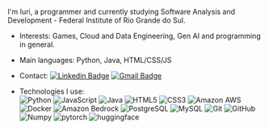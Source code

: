 I'm Iuri, a programmer and currently studying Software Analysis and Development - Federal Institute of Rio Grande do Sul.

- Interests: Games, Cloud and Data Engineering, Gen AI and programming in general.
- Main languages: Python, Java, HTML/CSS/JS
- Contact: [![Linkedin Badge](https://img.shields.io/badge/-Iuri%20Seifriz%20|%20Linkedin-blue?style=flat-square&logo=Linkedin&logoColor=white&link=https://www.linkedin.com/in/iuri-seifriz-152702239/)](https://www.linkedin.com/in/iuri-seifriz-152702239/)
[![Gmail Badge](https://img.shields.io/badge/-iurirseifriz@gmail.com-c14438?style=flat-square&logo=Gmail&logoColor=white&link=mailto:iurirseifriz@gmail.com)](mailto:iurirseifriz@gmail.com)

- Technologies I use:  
![Python](https://img.shields.io/badge/-Python-black?style=flat-square&logo=Python)
![JavaScript](https://img.shields.io/badge/-JavaScript-black?style=flat-square&logo=javascript)
![Java](https://img.shields.io/badge/-java-E34A86?style=flat-square&logo=Java)
![HTML5](https://img.shields.io/badge/-HTML5-E34F26?style=flat-square&logo=html5&logoColor=white)
![CSS3](https://img.shields.io/badge/-CSS3-1572B6?style=flat-square&logo=css3)
![Amazon AWS](https://img.shields.io/badge/-Amazon%20AWS-orange?style=flat-square&logo=Amazon-AWS)
![Docker](https://img.shields.io/badge/-Docker-black?style=flat-square&logo=docker)
![Amazon Bedrock](https://img.shields.io/badge/Amazon%20Bedrock-232F3E?style=flat-square&logo=amazon-aws)
![PostgreSQL](https://img.shields.io/badge/-PostgresSQL-white?style=flat-square&logo=postgresql)
![MySQL](https://img.shields.io/badge/-MySQL-orange?style=flat-square&logo=mysql)
![Git](https://img.shields.io/badge/-Git-black?style=flat-square&logo=git)
![GitHub](https://img.shields.io/badge/-GitHub-181717?style=flat-square&logo=github)
![Numpy](https://img.shields.io/badge/-NumPy-blue?style=flat-square&logo=numpy)
![pytorch](https://img.shields.io/badge/-PyTorch-blue?style=flat-square&logo=pytorch)
![huggingface](https://img.shields.io/badge/-HuggingFace-white?style=flat-square&logo=huggingface)
